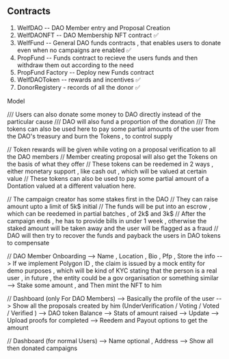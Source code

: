 ## Contracts

1. WelfDAO -- DAO Member entry and Proposal Creation
2. WelfDAONFT -- DAO Membership NFT contract ✅
3. WelfFund -- General DAO funds contracts , that enables users to donate even when no campaigns are enabled ✅
4. PropFund -- Funds contract to recieve the users funds and then withdraw them out according to the need
5. PropFund Factory -- Deploy new Funds contract
6. WelfDAOToken -- rewards and incentives ✅
7. DonorRegistery - records of all the donor ✅

Model

/// Users can also donate some money to DAO directly instead of the particular cause
/// DAO will also fund a proportion of the donation
/// The tokens can also be used here to pay some partial amounts of the user from the DAO's treasury and burn the Tokens , to control supply

// Token rewards will be given while voting on a proposal verification to all the DAO members
// Member creating proposal will also get the Tokens on the basis of what they offer
// These tokens can be reedemed in 2 ways , either monetary support , like cash out , which will be valued at certain value
// These tokens can also be used to pay some partial amount of a Dontation valued at a different valuation here.

// The campaign creator has some stakes first in the DAO
// They can raise amount upto a limit of 5k$ initial
// The funds will be put into an escrow , which can be reedemed in partial batches , of 2k$ and 3k$
// After the campaign ends , he has to provide bills in under 1 week , otherwise the staked amount will be taken away and the user will be flagged as a fraud
// DAO will then try to recover the funds and payback the users in DAO tokens to compensate

// DAO Member Onboarding
--> Name , Location , Bio , Pfp , Store the info
--> If we implement Polygon ID , the claim is issued by a mock entity for demo purposes , which will be kind of KYC stating that the person is a real user , in future , the entity could be a gov organisation or something similar
--> Stake some amount , and Then mint the NFT to him

// Dashboard (only For DAO Members)
--> Basically the profile of the user
--> Show all the proposals created by him (UnderVerification / Voting / Voted / Verified )
--> DAO token Balance
--> Stats of amount raised
--> Update
--> Upload proofs for completed
--> Reedem and Payout options to get the amount

// Dashboard (for normal Users)
--> Name optional , Address
--> Show all then donated campaigns
